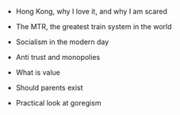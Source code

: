 - Hong Kong, why I love it, and why I am scared

- The MTR, the greatest train system in the world

- Socialism in the modern day 

- Anti trust and monopolies 

- What is value

- Should parents exist 

- Practical look at goregism
